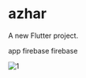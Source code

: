 # azhar

A new Flutter project.

app firebase firebase 

![1 ](https://user-images.githubusercontent.com/100779215/173342704-d52939f9-c723-4034-8dd9-f1d00c93d8f6.png)
